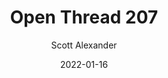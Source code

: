 ---
layout: podcast
title: "Open Thread 207"
author: Scott Alexander
description: https://astralcodexten.substack.com/p/open-thread-207
date: 2022-01-16
length: 363843
duration: 91
guid: open-thread-207
---